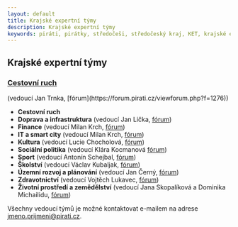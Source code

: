 ```yaml
---
layout: default
title: Krajské expertní týmy
description: Krajské expertní týmy
keywords: piráti, pirátky, středočeši, středočeský kraj, KET, krajské expertní týmy
---
```


<div class="container container--default pt-8 lg:py-24">
<section>
<h1 class="head-alt-md md:head-alt-lg max-w-5xl mb-8">Krajské expertní týmy</h1>

<main>
<div class="grid grid-cols-1 md:grid-cols-2 lg:grid-cols-3 gap-8">
<article class="card card--hoveractive">
<div class="card__body p-4">
<h1 class="card-headline mb-2"><a href="https://forum.pirati.cz/viewforum.php?f=1276" target="_blank">Cestovní ruch</a></h1> 
<p class="card-body-text">(vedoucí Jan Trnka, [fórum](https://forum.pirati.cz/viewforum.php?f=1276))</p>
</div>
</article>
</div>
</main>

</section>
</div>



- **Cestovní ruch** 
- **Doprava a infrastruktura** (vedoucí Jan Lička, [fórum](https://forum.pirati.cz/viewforum.php?f=1277))
- **Finance** (vedoucí Milan Krch, [fórum](https://forum.pirati.cz/viewforum.php?f=1278))
- **IT a smart city** (vedoucí Milan Krch, [fórum](https://forum.pirati.cz/viewforum.php?f=1279))
- **Kultura** (vedoucí Lucie Chocholová, [fórum](https://forum.pirati.cz/viewforum.php?f=1281))
- **Sociální politika** (vedoucí Klára Kocmanová [fórum](https://forum.pirati.cz/viewforum.php?f=1283))
- **Sport** (vedoucí Antonín Schejbal, [fórum](https://forum.pirati.cz/viewforum.php?f=1284))
- **Školství** (vedoucí Václav Kubaljak, [fórum](https://forum.pirati.cz/viewforum.php?f=1285))
- **Územní rozvoj a plánování** (vedoucí Jan Černý, [fórum](https://forum.pirati.cz/viewforum.php?f=1286))
- **Zdravotnictví** (vedoucí Vojtěch Lukavec, [fórum](https://forum.pirati.cz/viewforum.php?f=1287))
- **Životní prostředí a zemědělství** (vedoucí Jana Skopalíková a Dominika Michailidu, [fórum](https://forum.pirati.cz/viewforum.php?f=1288))

Všechny vedoucí týmů je možné kontaktovat e-mailem na adrese jmeno.prijmeni@pirati.cz.

   </div>
  </main>
  </section>
 </div>
